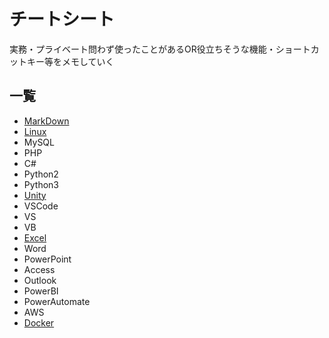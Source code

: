 # チートシート
実務・プライベート問わず使ったことがあるOR役立ちそうな機能・ショートカットキー等をメモしていく

## 一覧
- [MarkDown](MarkDown.md)
- [Linux](Linux.md)
- MySQL
- PHP
- C#
- Python2
- Python3
- [Unity](Unity.md)
- VSCode
- VS
- VB
- [Excel](Excel.md)
- Word
- PowerPoint
- Access
- Outlook
- PowerBI
- PowerAutomate
- AWS
- [Docker](Docker.md)